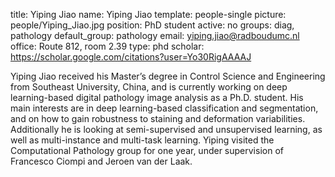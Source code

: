title: Yiping Jiao
name: Yiping Jiao
template: people-single
picture: people/Yiping_Jiao.jpg
position: PhD student
active: no
groups: diag, pathology
default_group: pathology
email: yiping.jiao@radboudumc.nl
office: Route 812, room 2.39
type: phd
scholar: https://scholar.google.com/citations?user=Yo30RigAAAAJ

Yiping Jiao received his Master’s degree in Control Science and Engineering from Southeast University, China, and is currently working on deep learning-based digital pathology image analysis as a Ph.D. student. His main interests are in deep learning-based classification and segmentation, and on how to gain robustness to staining and deformation variabilities. Additionally he is looking at semi-supervised and unsupervised learning, as well as multi-instance and multi-task learning. Yiping visited the Computational Pathology group for one year, under supervision of Francesco Ciompi and Jeroen van der Laak.
